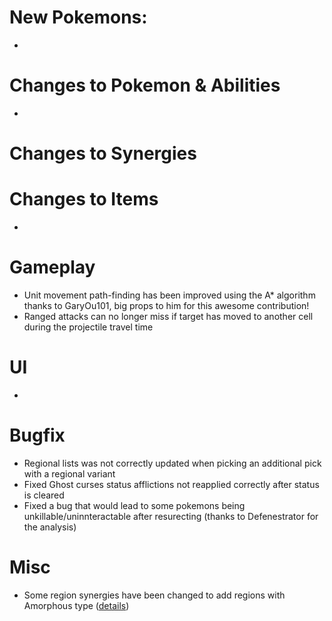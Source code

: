 # New Pokemons:
- 

# Changes to Pokemon & Abilities

- 

# Changes to Synergies



# Changes to Items

- 

# Gameplay

- Unit movement path-finding has been improved using the A* algorithm thanks to GaryOu101, big props to him for this awesome contribution!
- Ranged attacks can no longer miss if target has moved to another cell during the projectile travel time

# UI

- 

# Bugfix

- Regional lists was not correctly updated when picking an additional pick with a regional variant
- Fixed Ghost curses status afflictions not reapplied correctly after status is cleared
- Fixed a bug that would lead to some pokemons being unkillable/uninnteractable after resurecting (thanks to Defenestrator for the analysis)


# Misc

- Some region synergies have been changed to add regions with Amorphous type ([details](https://github.com/keldaanCommunity/pokemonAutoChess/commit/21804c628ca403c0914db2f68f6315e0f9a51c92#diff-9c96a7aef333d81a5c1b0c1264418f86c1bf4b37be15a7131c2f53ddb6ce2acb))
